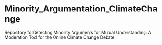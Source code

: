 # Minority_Argumentation_ClimateChange
Repository forDetecting Minority Arguments for Mutual Understanding:  A Moderation Tool for the Online Climate Change Debate
